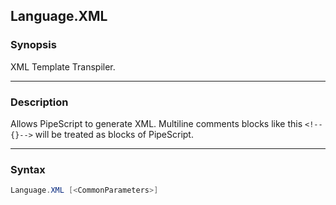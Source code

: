 Language.XML
------------

### Synopsis
XML Template Transpiler.

---

### Description

Allows PipeScript to generate XML.
Multiline comments blocks like this ```<!--{}-->``` will be treated as blocks of PipeScript.

---

### Syntax
```PowerShell
Language.XML [<CommonParameters>]
```
